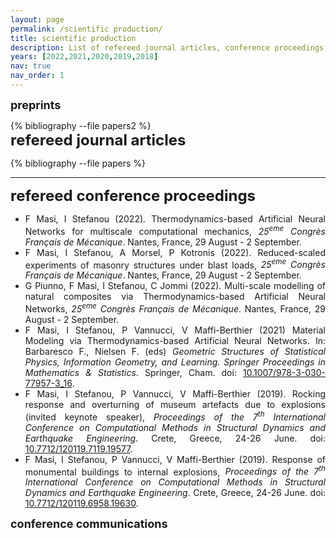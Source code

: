 ```yaml
---
layout: page
permalink: /scientific production/
title: scientific production
description: List of refereed journal articles, conference proceedings, preprints, and communications.
years: [2022,2021,2020,2019,2018]
nav: true
nav_order: 1
---
```

<!-- _pages/publications.md -->
<p><font size="+1"><b>preprints</b></font></p>
<div class="publications">
{% bibliography --file papers2 %}

</div>

<div><font size="+2"><b>refereed journal articles</b></font></div>
<div class="publications">

{% bibliography --file papers %}


</div>

<hr>

<div><font size="+2"><b>refereed conference proceedings</b></font></div>
<p>
<ul>
    <li style="text-align:justify;">F Masi, I Stefanou (2022). Thermodynamics-based Artificial Neural Networks for multiscale computational mechanics, <i>25<sup>eme</sup> Congrès Français de Mécanique</i>. Nantes, France, 29 August - 2 September.</li>
    <li style="text-align:justify;">F Masi, I Stefanou, A Morsel, P Kotronis (2022). Reduced-scaled experiments of masonry structures under blast loads, <i>25<sup>eme</sup> Congrès Français de Mécanique</i>. Nantes, France, 29 August - 2 September.</li>
    <li style="text-align:justify;">G Piunno, F Masi, I Stefanou, C Jommi (2022). Multi-scale modelling of natural composites via Thermodynamics-based Artificial Neural Networks, <i>25<sup>eme</sup> Congrès Français de Mécanique</i>. Nantes, France, 29 August - 2 September.</li>
    <li style="text-align:justify;">F Masi, I Stefanou, P Vannucci, V Maffi-Berthier (2021) Material Modeling via Thermodynamics-based Artificial Neural Networks. In: Barbaresco F., Nielsen F. (eds) <i>Geometric Structures of Statistical Physics, Information Geometry, and Learning. Springer Proceedings in Mathematics &amp; Statistics</i>. Springer, Cham. doi: <a href="https://doi.org/10.1007/978-3-030-77957-3_16">10.1007/978-3-030-77957-3_16</a>.</li>
    <li style="text-align:justify;">F Masi, I Stefanou, P Vannucci, V Maffi-Berthier (2019). Rocking response and overturning of museum artefacts due to explosions (invited keynote speaker), <i>Proceedings of the 7<sup>th</sup> International Conference on Computational Methods in Structural Dynamics and Earthquake Engineering</i>. Crete, Greece, 24-26 June. doi: <a href="https://www.eccomasproceedia.org/conferences/thematic-conferences/compdyn-2019/7119">10.7712/120119.7119.19577</a>.</li>
    <li style="text-align:justify;">F Masi, I Stefanou, P Vannucci, V Maffi-Berthier (2019). Response of monumental buildings to internal explosions, <i>Proceedings of the 7<sup>th</sup> International Conference on Computational Methods in Structural Dynamics and Earthquake Engineering</i>. Crete, Greece, 24-26 June. doi: <a href="https://doi.org/10.7712/120119.6958.19630">10.7712/120119.6958.19630</a>.</li>
</ul>
</p>

<div><font size="+1"><b>conference communications</b></font></div>
<div class="publications">
</div>
